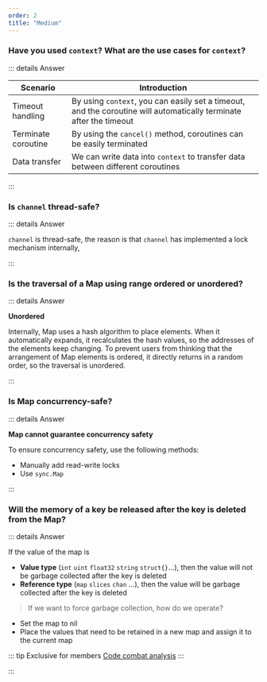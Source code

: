 ```yaml
---
order: 2
title: "Medium"
---
```


### Have you used `context`? What are the use cases for `context`?

::: details Answer

| Scenario            | Introduction                                                                                                       |
| ------------------- | ------------------------------------------------------------------------------------------------------------------ |
| Timeout handling    | By using `context`, you can easily set a timeout, and the coroutine will automatically terminate after the timeout |
| Terminate coroutine | By using the `cancel()` method, coroutines can be easily terminated                                                |
| Data transfer       | We can write data into `context` to transfer data between different coroutines                                     |

:::

### Is `channel` thread-safe?

::: details Answer

`channel` is thread-safe, the reason is that `channel` has implemented a lock mechanism internally,

:::


### Is the traversal of a Map using range ordered or unordered?

::: details Answer

**Unordered**

Internally, Map uses a hash algorithm to place elements. When it automatically expands, it recalculates the hash values, so the addresses of the elements keep changing. To prevent users from thinking that the arrangement of Map elements is ordered, it directly returns in a random order, so the traversal is unordered.

:::

### Is Map concurrency-safe?

::: details Answer

**Map cannot guarantee concurrency safety**

To ensure concurrency safety, use the following methods:

- Manually add read-write locks
- Use `sync.Map`

:::

### Will the memory of a key be released after the key is deleted from the Map?

::: details Answer

If the value of the map is 

- **Value type** (`int` `uint` `float32` `string` `struct{}`...), then the value will not be garbage collected after the key is deleted
- **Reference type** (`map` `slices` `chan` ...), then the value will be garbage collected after the key is deleted

> If we want to force garbage collection, how do we operate?

- Set the map to nil
- Place the values that need to be retained in a new map and assign it to the current map

::: tip Exclusive for members
[Code combat analysis](https://articles.zsxq.com/id_4w1a11i6xrw0.html)
:::

:::